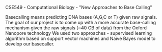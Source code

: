 CSE549 - Computational Biology - "New Approaches to Base Calling"

Basecalling means predicting DNA bases (A,G,C or T) given raw signals. 
The goal of our project is to come up with a more accurate base-calling mechanism given the raw signals (~40 GB of data) from the Oxford Nanopore technology
We used two approaches  - supervised learning algorithm based on support vector machines and Naïve Bayes model to develop our basecaller.
